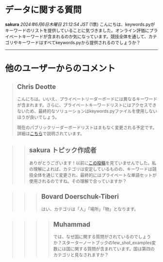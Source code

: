 # データに関する質問
**sakura** *2024年6月6日木曜日 21:12:54 JST* (1票)
こんにちは、keywords.pyがキーワードのリストを提供していることに気づきました。オンライン評価にプライベートキーワードが含まれるのか気になっています。競技全体を通して、カテゴリやキーワードはすべてkeywords.pyから提供されるのでしょうか？

---
 # 他のユーザーからのコメント
> ## Chris Deotte
> 
> こんにちは。いいえ、プライベートリーダーボードには異なるキーワードが含まれます。さらに、プライベートキーワードリストにはアクセスできないため、最終的なソリューションはkeywords.pyファイルを使用しないほうが良いでしょう。
> 
> 現在のパブリックリーダーボードリストはまもなく変更される予定です。詳細は[こちら](https://www.kaggle.com/competitions/llm-20-questions/discussion/509035)で説明されています。

> > ## sakura トピック作成者
> > 
> > ありがとうございます！以前に[この投稿](https://www.kaggle.com/competitions/llm-20-questions/discussion/509035)を見ていませんでした。私の理解によれば、カテゴリは安定しているものの、キーワードは競技全体を通じて変更され、最終的にはプライベートな単語セットが使用されるのですね。その理解で合っていますか？

> > > ## Bovard Doerschuk-Tiberi
> > > 
> > > はい、カテゴリは「人」「場所」「物」となります。

> > > > ## Muhammad
> > > > 
> > > > では、なぜ国に関する質問がされているのでしょうか？スターターノートブックのfew_shot_examples変数には国に関する質問が含まれています。国は第四のカテゴリと見なされますか？
